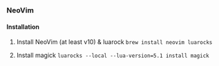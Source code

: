### NeoVim

#### Installation

1. Install NeoVim (at least v10) & luarock
```brew install neovim luarocks```

2. Install magick
```luarocks --local --lua-version=5.1 install magick```
